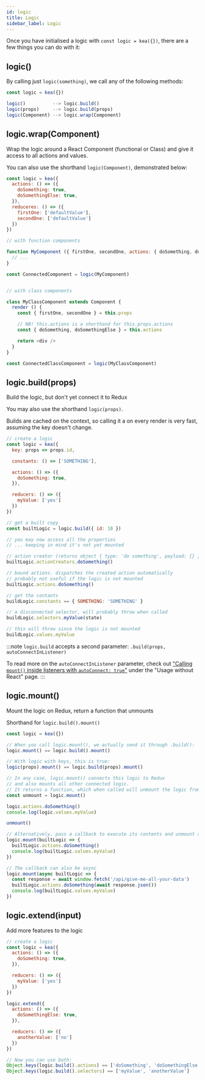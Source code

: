 ```yaml
---
id: logic
title: Logic
sidebar_label: Logic
---
```


Once you have initialised a logic with `const logic = kea({})`, there are a few things you can do with it:

## logic()

By calling just `logic(something)`, we call any of the following methods:

```javascript
const logic = kea({})

logic()          --> logic.build()
logic(props)     --> logic.build(props)
logic(Component) --> logic.wrap(Component)
```

## logic.wrap(Component)

Wrap the logic around a React Component (functional or Class) and give it access to all actions and values.

You can also use the shorthand `logic(Component)`, demonstrated below:

```javascript
const logic = kea({
  actions: () => ({
    doSomething: true,
    doSomethingElse: true,
  }),
  reduceres: () => ({
    firstOne: ['defaultValue'],
    secondOne: ['defaultValue']
  })
})

// with function components

function MyComponent ({ firstOne, secondOne, actions: { doSomething, doSomethingElse } }) {
  // ...
}

const ConnectedComponent = logic(MyComponent)


// with class components

class MyClassComponent extends Component {
  render () {
    const { firstOne, secondOne } = this.props

    // NB! this.actions is a shorthand for this.props.actions
    const { doSomething, doSomethingElse } = this.actions

    return <div />
  }
}

const ConnectedClassComponent = logic(MyClassComponent)
```

## logic.build(props)

Build the logic, but don't yet connect it to Redux

You may also use the shorthand `logic(props)`.

Builds are cached on the context, so calling it a on every render is very fast, assuming the key doesn't change.

```javascript
// create a logic
const logic = kea({
  key: props => props.id,

  constants: () => ['SOMETHING'],

  actions: () => ({
    doSomething: true,
  }),

  reducers: () => ({
    myValue: ['yes']
  })
})

// get a built copy
const builtLogic = logic.build({ id: 10 })

// you may now access all the properties
// ... keeping in mind it's not yet mounted

// action creator (returns object { type: 'do something', payload: {} })
builtLogic.actionCreators.doSomething()

// bound actions. dispatches the created action automatically
// probably not useful if the logic is not mounted
builtLogic.actions.doSomething()

// get the contants
buildLogic.constants == { SOMETHING: 'SOMETHING' }

// a disconnected selector, will probably throw when called
buildLogic.selectors.myValue(state)

// this will throw since the logic is not mounted
buildLogic.values.myValue
```

:::note
`logic.build` accepts a second parameter: `.build(props, autoConnectInListener)`

To read more on the `autoConnectInListener` parameter, check out
["Calling `mount()` inside listeners with `autoConnect: true`"](/docs/guide/advanced#calling-mount-inside-listeners-with-autoconnect-true)
under the "Usage without React" page.
:::

## logic.mount()

Mount the logic on Redux, return a function that unmounts

Shorthand for `logic.build().mount()`

```javascript
const logic = kea({})

// When you call logic.mount(), we actually send it through .build():
logic.mount() == logic.build().mount()

// With logic with keys, this is true:
logic(props).mount() == logic.build(props).mount()

// In any case, logic.mount() connects this logic to Redux
// and also mounts all other connected logic.
// It returns a function, which when called will unmount the logic from the store:
const unmount = logic.mount()

logic.actions.doSomething()
console.log(logic.values.myValue)

unmount()

// Alternatively, pass a callback to execute its contents and unmount automatically
logic.mount(builtLogic => {
  builtLogic.actions.doSomething()
  console.log(builtLogic.values.myValue)
})

// The callback can also be async
logic.mount(async builtLogic => {
  const response = await window.fetch('/api/give-me-all-your-data')
  builtLogic.actions.doSomething(await response.json())
  console.log(builtLogic.values.myValue)
})
```

## logic.extend(input)

Add more features to the logic

```javascript
// create a logic
const logic = kea({
  actions: () => ({
    doSomething: true,
  }),

  reducers: () => ({
    myValue: ['yes']
  })
})

logic.extend({
  actions: () => ({
    doSomethingElse: true,
  }),

  reducers: () => ({
    anotherValue: ['no']
  })
})

// Now you can use both:
Object.keys(logic.build().actions) == ['doSomething', 'doSomethingElse']
Object.keys(logic.build().selectors) == ['myValue', 'anotherValue']
```
